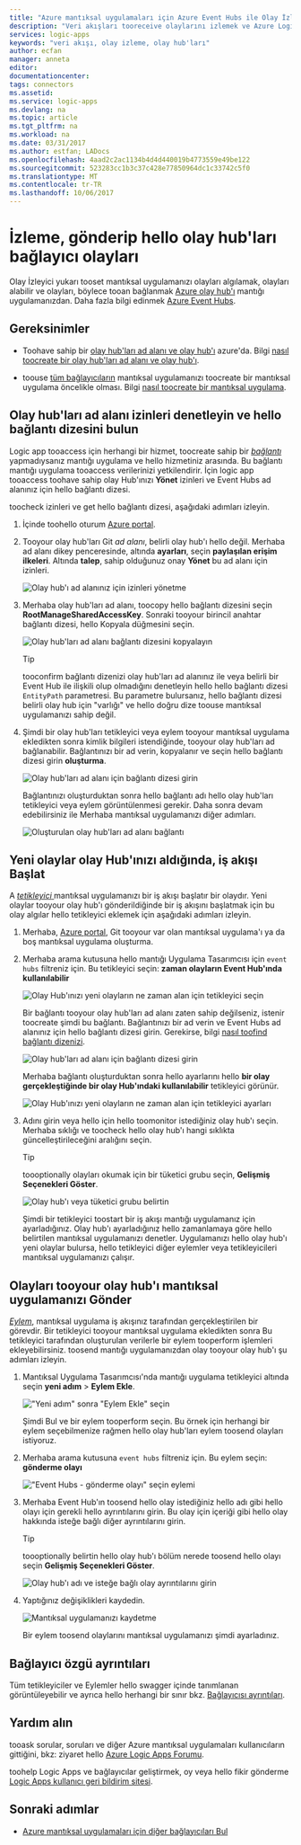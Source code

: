 ```yaml
---
title: "Azure mantıksal uygulamaları için Azure Event Hubs ile Olay İzleyicisi yukarı aaaSet | Microsoft Docs"
description: "Veri akışları tooreceive olaylarını izlemek ve Azure Logic Apps ile Azure Event Hubs için olayları Gönder"
services: logic-apps
keywords: "veri akışı, olay izleme, olay hub'ları"
author: ecfan
manager: anneta
editor: 
documentationcenter: 
tags: connectors
ms.assetid: 
ms.service: logic-apps
ms.devlang: na
ms.topic: article
ms.tgt_pltfrm: na
ms.workload: na
ms.date: 03/31/2017
ms.author: estfan; LADocs
ms.openlocfilehash: 4aad2c2ac1134b4d4d440019b4773559e49be122
ms.sourcegitcommit: 523283cc1b3c37c428e77850964dc1c33742c5f0
ms.translationtype: MT
ms.contentlocale: tr-TR
ms.lasthandoff: 10/06/2017
---
```

# <a name="monitor-receive-and-send-events-with-hello-event-hubs-connector"></a>İzleme, gönderip hello olay hub'ları bağlayıcı olayları

Olay İzleyici yukarı tooset mantıksal uygulamanızı olayları algılamak, olayları alabilir ve olayları, böylece tooan bağlanmak [Azure olay hub'ı](https://azure.microsoft.com/services/event-hubs) mantığı uygulamanızdan. Daha fazla bilgi edinmek [Azure Event Hubs](../event-hubs/event-hubs-what-is-event-hubs.md).

## <a name="requirements"></a>Gereksinimler

* Toohave sahip bir [olay hub'ları ad alanı ve olay hub'ı](../event-hubs/event-hubs-create.md) azure'da. Bilgi [nasıl toocreate bir olay hub'ları ad alanı ve olay hub'ı](../event-hubs/event-hubs-create.md). 

* toouse [tüm bağlayıcıların](https://docs.microsoft.com/azure/connectors/apis-list) mantıksal uygulamanızı toocreate bir mantıksal uygulama öncelikle olması. Bilgi [nasıl toocreate bir mantıksal uygulama](../logic-apps/logic-apps-create-a-logic-app.md).

<a name="permissions-connection-string"></a>
## <a name="check-event-hubs-namespace-permissions-and-find-hello-connection-string"></a>Olay hub'ları ad alanı izinleri denetleyin ve hello bağlantı dizesini bulun

Logic app tooaccess için herhangi bir hizmet, toocreate sahip bir [ *bağlantı* ](./connectors-overview.md) yapmadıysanız mantığı uygulama ve hello hizmetiniz arasında. Bu bağlantı mantığı uygulama tooaccess verilerinizi yetkilendirir.
İçin logic app tooaccess toohave sahip olay Hub'ınızı **Yönet** izinleri ve Event Hubs ad alanınız için hello bağlantı dizesi.

toocheck izinleri ve get hello bağlantı dizesi, aşağıdaki adımları izleyin.

1.  İçinde toohello oturum [Azure portal](https://portal.azure.com "Azure portal"). 

2.  Tooyour olay hub'ları Git *ad alanı*, belirli olay hub'ı hello değil. Merhaba ad alanı dikey penceresinde, altında **ayarları**, seçin **paylaşılan erişim ilkeleri**. Altında **talep**, sahip olduğunuz onay **Yönet** bu ad alanı için izinleri.

    ![Olay hub'ı ad alanınız için izinleri yönetme](./media/connectors-create-api-azure-event-hubs/event-hubs-namespace.png)

3.  Merhaba olay hub'ları ad alanı, toocopy hello bağlantı dizesini seçin **RootManageSharedAccessKey**. Sonraki tooyour birincil anahtar bağlantı dizesi, hello Kopyala düğmesini seçin.

    ![Olay hub'ları ad alanı bağlantı dizesini kopyalayın](media/connectors-create-api-azure-event-hubs/find-event-hub-namespace-connection-string.png)

    > [!TIP]
    > tooconfirm bağlantı dizenizi olay hub'ları ad alanınız ile veya belirli bir Event Hub ile ilişkili olup olmadığını denetleyin hello hello bağlantı dizesi `EntityPath` parametresi. Bu parametre bulursanız, hello bağlantı dizesi belirli olay hub için "varlığı" ve hello doğru dize toouse mantıksal uygulamanızı sahip değil.

4.  Şimdi bir olay hub'ları tetikleyici veya eylem tooyour mantıksal uygulama ekledikten sonra kimlik bilgileri istendiğinde, tooyour olay hub'ları ad bağlanabilir. Bağlantınızı bir ad verin, kopyalanır ve seçin hello bağlantı dizesi girin **oluşturma**.

    ![Olay hub'ları ad alanı için bağlantı dizesi girin](./media/connectors-create-api-azure-event-hubs/event-hubs-connection.png)

    Bağlantınızı oluşturduktan sonra hello bağlantı adı hello olay hub'ları tetikleyici veya eylem görüntülenmesi gerekir. 
    Daha sonra devam edebilirsiniz ile Merhaba mantıksal uygulamanızı diğer adımları.

    ![Oluşturulan olay hub'ları ad alanı bağlantı](./media/connectors-create-api-azure-event-hubs/event-hubs-connection-created.png)

## <a name="start-workflow-when-your-event-hub-receives-new-events"></a>Yeni olaylar olay Hub'ınızı aldığında, iş akışı Başlat

A [ *tetikleyici* ](../logic-apps/logic-apps-what-are-logic-apps.md#logic-app-concepts) mantıksal uygulamanızı bir iş akışı başlatır bir olaydır. Yeni olaylar tooyour olay hub'ı gönderildiğinde bir iş akışını başlatmak için bu olay algılar hello tetikleyici eklemek için aşağıdaki adımları izleyin.

1.  Merhaba, [Azure portal](https://portal.azure.com "Azure portal"), Git tooyour var olan mantıksal uygulama'ı ya da boş mantıksal uygulama oluşturma.

2.  Merhaba arama kutusuna hello mantığı Uygulama Tasarımcısı için `event hubs` filtreniz için. Bu tetikleyici seçin: **zaman olayların Event Hub'ında kullanılabilir**

    ![Olay Hub'ınızı yeni olayların ne zaman alan için tetikleyici seçin](./media/connectors-create-api-azure-event-hubs/find-event-hubs-trigger.png)

    Bir bağlantı tooyour olay hub'ları ad alanı zaten sahip değilseniz, istenir toocreate şimdi bu bağlantı. Bağlantınızı bir ad verin ve Event Hubs ad alanınız için hello bağlantı dizesi girin. 
    Gerekirse, bilgi [nasıl toofind bağlantı dizenizi](#permissions-connection-string).

    ![Olay hub'ları ad alanı için bağlantı dizesi girin](./media/connectors-create-api-azure-event-hubs/event-hubs-connection.png)

    Merhaba bağlantı oluşturduktan sonra hello ayarlarını hello **bir olay gerçekleştiğinde bir olay Hub'ındaki kullanılabilir** tetikleyici görünür.

    ![Olay Hub'ınızı yeni olayların ne zaman alan için tetikleyici ayarları](./media/connectors-create-api-azure-event-hubs/event-hubs-trigger.png)

3.  Adını girin veya hello için hello toomonitor istediğiniz olay hub'ı seçin. Merhaba sıklığı ve toocheck hello olay hub'ı hangi sıklıkta güncelleştirileceğini aralığını seçin.

    > [!TIP]
    > toooptionally olayları okumak için bir tüketici grubu seçin, **Gelişmiş Seçenekleri Göster**. 

    ![Olay hub'ı veya tüketici grubu belirtin](./media/connectors-create-api-azure-event-hubs/event-hubs-trigger-details.png)

    Şimdi bir tetikleyici toostart bir iş akışı mantığı uygulamanız için ayarladığınız. 
    Olay hub'ı ayarladığınız hello zamanlamaya göre hello belirtilen mantıksal uygulamanızı denetler. 
    Uygulamanızı hello olay hub'ı yeni olaylar bulursa, hello tetikleyici diğer eylemler veya tetikleyicileri mantıksal uygulamanızı çalışır.

## <a name="send-events-tooyour-event-hub-from-your-logic-app"></a>Olayları tooyour olay hub'ı mantıksal uygulamanızı Gönder

[*Eylem*](../logic-apps/logic-apps-what-are-logic-apps.md#logic-app-concepts), mantıksal uygulama iş akışınız tarafından gerçekleştirilen bir görevdir. Bir tetikleyici tooyour mantıksal uygulama ekledikten sonra Bu tetikleyici tarafından oluşturulan verilerle bir eylem tooperform işlemleri ekleyebilirsiniz. toosend mantığı uygulamanızdan olay tooyour olay hub'ı şu adımları izleyin.

1.  Mantıksal Uygulama Tasarımcısı'nda mantığı uygulama tetikleyici altında seçin **yeni adım** > **Eylem Ekle**.

    !["Yeni adım" sonra "Eylem Ekle" seçin](./media/connectors-create-api-azure-event-hubs/add-action.png)

    Şimdi Bul ve bir eylem tooperform seçin. 
    Bu örnek için herhangi bir eylem seçebilmenize rağmen hello olay hub'ları eylem toosend olayları istiyoruz.

2.  Merhaba arama kutusuna `event hubs` filtreniz için.
Bu eylem seçin: **gönderme olayı**

    !["Event Hubs - gönderme olayı" seçin eylemi](./media/connectors-create-api-azure-event-hubs/find-event-hubs-action.png)

3.  Merhaba Event Hub'ın toosend hello olay istediğiniz hello adı gibi hello olayı için gerekli hello ayrıntılarını girin. Bu olay için içeriği gibi hello olay hakkında isteğe bağlı diğer ayrıntılarını girin.

    > [!TIP]
    > toooptionally belirtin hello olay hub'ı bölüm nerede toosend hello olayı seçin **Gelişmiş Seçenekleri Göster**. 

    ![Olay hub'ı adı ve isteğe bağlı olay ayrıntılarını girin](./media/connectors-create-api-azure-event-hubs/event-hubs-send-event-action.png)

6.  Yaptığınız değişiklikleri kaydedin.

    ![Mantıksal uygulamanızı kaydetme](./media/connectors-create-api-azure-event-hubs/save-logic-app.png)

    Bir eylem toosend olaylarını mantıksal uygulamanızı şimdi ayarladınız. 

## <a name="connector-specific-details"></a>Bağlayıcı özgü ayrıntıları

Tüm tetikleyiciler ve Eylemler hello swagger içinde tanımlanan görüntüleyebilir ve ayrıca hello herhangi bir sınır bkz. [Bağlayıcısı ayrıntıları](/connectors/eventhubs/). 

## <a name="get-help"></a>Yardım alın

tooask sorular, soruları ve diğer Azure mantıksal uygulamaları kullanıcıların gittiğini, bkz: ziyaret hello [Azure Logic Apps Forumu](https://social.msdn.microsoft.com/Forums/en-US/home?forum=azurelogicapps).

toohelp Logic Apps ve bağlayıcılar geliştirmek, oy veya hello fikir gönderme [Logic Apps kullanıcı geri bildirim sitesi](http://aka.ms/logicapps-wish).

## <a name="next-steps"></a>Sonraki adımlar

*  [Azure mantıksal uygulamaları için diğer bağlayıcıları Bul](./apis-list.md)
